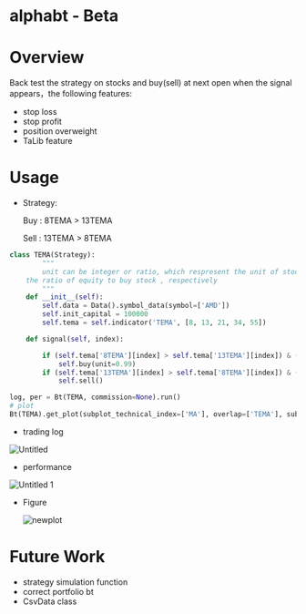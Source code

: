 # alphabt - Beta

# Overview

Back test the strategy on stocks  and buy(sell) at next open when the signal appears，the following features:

- stop loss
- stop profit
- position overweight
- TaLib feature

# Usage

- Strategy:

    Buy :  8TEMA > 13TEMA

    Sell : 13TEMA > 8TEMA

```python
class TEMA(Strategy):
		"""
		unit can be integer or ratio, which respresent the unit of stock or 
    the ratio of equity to buy stock , respectively
		"""
    def __init__(self):
        self.data = Data().symbol_data(symbol=['AMD'])
        self.init_capital = 100000
        self.tema = self.indicator('TEMA', [8, 13, 21, 34, 55])

    def signal(self, index):

        if (self.tema['8TEMA'][index] > self.tema['13TEMA'][index]) & (self.empty_position):
            self.buy(unit=0.99)
        if (self.tema['13TEMA'][index] > self.tema['8TEMA'][index]) & (self.long_position):
            self.sell()

log, per = Bt(TEMA, commission=None).run()
# plot
Bt(TEMA).get_plot(subplot_technical_index=['MA'], overlap=['TEMA'], sub_plot_param={'MA':[20, 60]}, overlap_param=None, log=log)
```

- trading  log

![Untitled](https://user-images.githubusercontent.com/51486531/109655346-232af880-7b9e-11eb-82d1-e59bda6cbb8e.png)


- performance

![Untitled 1](https://user-images.githubusercontent.com/51486531/109655366-28884300-7b9e-11eb-8297-d384e71e5c3c.png)

- Figure

    ![newplot](https://user-images.githubusercontent.com/51486531/109655384-2d4cf700-7b9e-11eb-8f0e-6e71a47efe13.png)

# Future Work

- strategy simulation function
- correct portfolio bt
- CsvData class 

